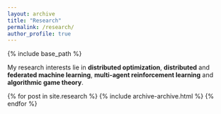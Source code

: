 ```yaml
---
layout: archive
title: "Research"
permalink: /research/
author_profile: true
---
```

{% include base_path %}

My research interests lie in **distributed optimization**, **distributed** and **federated machine learning**, **multi-agent reinforcement learning** and **algorithmic game theory**.



{% for post in site.research %}
  {% include archive-archive.html %}
{% endfor %}

